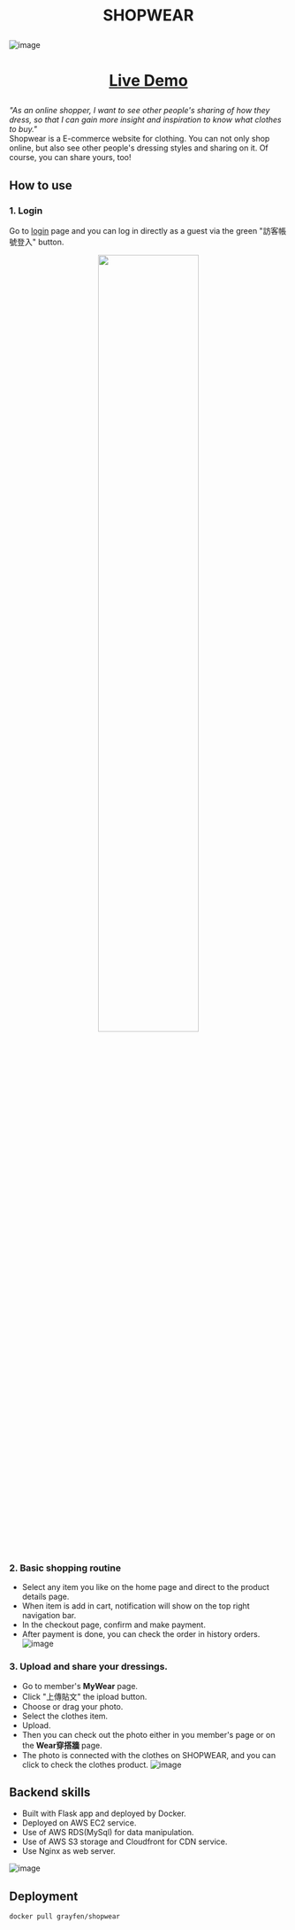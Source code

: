 <h1><p align="center">SHOPWEAR</p></h1>

![image](https://user-images.githubusercontent.com/63653055/173226002-6e312809-b48c-4b9a-a296-8c97776ad3e8.png)


<!-- <table>
  <tr>
    <td valign="top"><img src="https://user-images.githubusercontent.com/63653055/173225243-032798f6-7a7c-427f-9bb7-24d7d44a7310.png"/></td>
    <td valign="top"><img src="https://user-images.githubusercontent.com/63653055/173225221-fc3f9294-07cc-468b-b451-cf9396f7bbce.png"/></td>
    <td valign="top"><img src="https://user-images.githubusercontent.com/63653055/173225399-8f8cab30-5cbd-42af-8126-4b9d8106ab48.png"/></td>
  </tr>
</table> -->

<h1><p align="center"><a href="https://www.dimalife.com">Live Demo</a></p></h1>

*"As an online shopper, I want to see other people's sharing of how they dress, so that I can gain more insight and inspiration to know what clothes to buy."*  
Shopwear is a E-commerce website for clothing. You can not only shop online, but also see other people's dressing styles and sharing on it. 
Of course, you can share yours, too!


## How to use 

### 1. Login  

Go to [login](https://www.dimalife.com/login) page and you can log in directly as a guest via the green "訪客帳號登入" button.

<p align="center"><img src="https://user-images.githubusercontent.com/63653055/173237803-91ccb42d-4f80-4a9a-af50-d4691490bd69.png" style="width:60%;"/></p>

### 2. Basic shopping routine
* Select any item you like on the home page and direct to the product details page.
* When item is add in cart, notification will show on the top right navigation bar.
* In the checkout page, confirm and make payment.
* After payment is done, you can check the order in history orders.
![image](https://github.com/DimitryW/shopwear/blob/b9c12ffee9f92dac50483b7f7688f0d7dc833515/buy.gif)

### 3.  Upload and share your dressings.
* Go to member's **MyWear** page.
* Click "上傳貼文" the ipload button.
* Choose or drag your photo.
* Select the clothes item.
* Upload.
* Then you can check out the photo either in you member's page or on the **Wear穿搭牆** page.
* The photo is connected with the clothes on SHOPWEAR, and you can click to check the clothes product.
![image](https://github.com/DimitryW/shopwear/blob/b9c12ffee9f92dac50483b7f7688f0d7dc833515/mywear%20(1).gif)

## Backend skills
* Built with Flask app and deployed by Docker.
* Deployed on AWS EC2 service.
* Use of AWS RDS(MySql) for data manipulation.
* Use of AWS S3 storage and Cloudfront for CDN service.
* Use Nginx as web server.

![image](https://user-images.githubusercontent.com/63653055/173238632-6aa74484-aae0-4a5f-b33b-1bb1b02830cc.png)

## Deployment 
`docker pull grayfen/shopwear`




